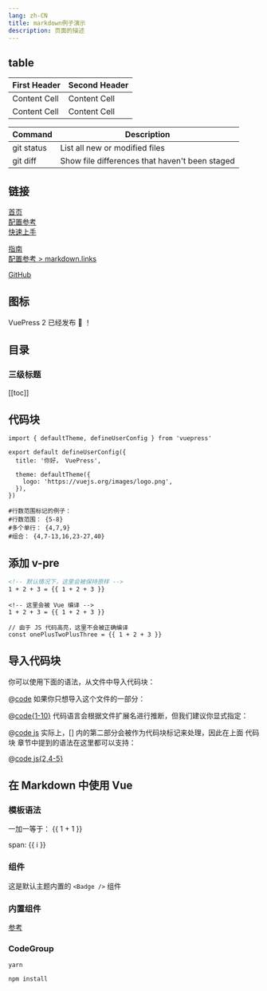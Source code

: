 ```yaml
---
lang: zh-CN 
title: markdown例子演示
description: 页面的描述
---
```


## table

| First Header  | Second Header |
| ------------- | ------------- |
| Content Cell  | Content Cell  |
| Content Cell  | Content Cell  |

| Command | Description |
| --- | --- |
| git status | List all new or modified files |
| git diff | Show file differences that haven't been staged |

## 链接

<!-- 相对路径 -->
[首页](../README.md)  
[配置参考](../reference/config.md)  
[快速上手](./getting-started.md)
<!-- 绝对路径 -->
[指南](/zh/guide/README.md)  
[配置参考 > markdown.links](/zh/reference/config.md#links)
<!-- URL -->
[GitHub](https://github.com)

## 图标

VuePress 2 已经发布 :tada: ！

## 目录

### 三级标题

[[toc]]

## 代码块

```ts{1,6-8}
import { defaultTheme, defineUserConfig } from 'vuepress'

export default defineUserConfig({
  title: '你好， VuePress',

  theme: defaultTheme({
    logo: 'https://vuejs.org/images/logo.png',
  }),
})

#行数范围标记的例子：
#行数范围： {5-8}
#多个单行： {4,7,9}
#组合： {4,7-13,16,23-27,40}
```

## 添加 v-pre

```md
<!-- 默认情况下，这里会被保持原样 -->
1 + 2 + 3 = {{ 1 + 2 + 3 }}
```

```md:no-v-pre
<!-- 这里会被 Vue 编译 -->
1 + 2 + 3 = {{ 1 + 2 + 3 }}
```

```js:no-v-pre
// 由于 JS 代码高亮，这里不会被正确编译
const onePlusTwoPlusThree = {{ 1 + 2 + 3 }}
```

## 导入代码块

你可以使用下面的语法，从文件中导入代码块：

<!-- 最简单的语法 -->
@[code](../.vuepress/config.ts)
如果你只想导入这个文件的一部分：

<!-- 仅导入第 1 行至第 10 行 -->
@[code{1-10}](../.vuepress/config.ts)
代码语言会根据文件扩展名进行推断，但我们建议你显式指定：

<!-- 指定代码语言 -->
@[code js](../.vuepress/config.ts)
实际上，[] 内的第二部分会被作为代码块标记来处理，因此在上面 代码块 章节中提到的语法在这里都可以支持：

<!-- 行高亮 -->
@[code js{2,4-5}](../.vuepress/config.ts)

## 在 Markdown 中使用 Vue

### 模板语法

一加一等于： {{ 1 + 1 }}

<span v-for="i in 3"> span: {{ i }} </span>

### 组件

这是默认主题内置的 `<Badge />` 组件 <Badge text="演示" />

### 内置组件

[参考](https://v2.vuepress.vuejs.org/zh/reference/default-theme/components.html)

### CodeGroup
<CodeGroup>
  <CodeGroupItem title="YARN">

```bash:no-line-numbers
yarn
```

  </CodeGroupItem>

  <CodeGroupItem title="NPM" active>

```bash:no-line-numbers
npm install
```

  </CodeGroupItem>
</CodeGroup>
